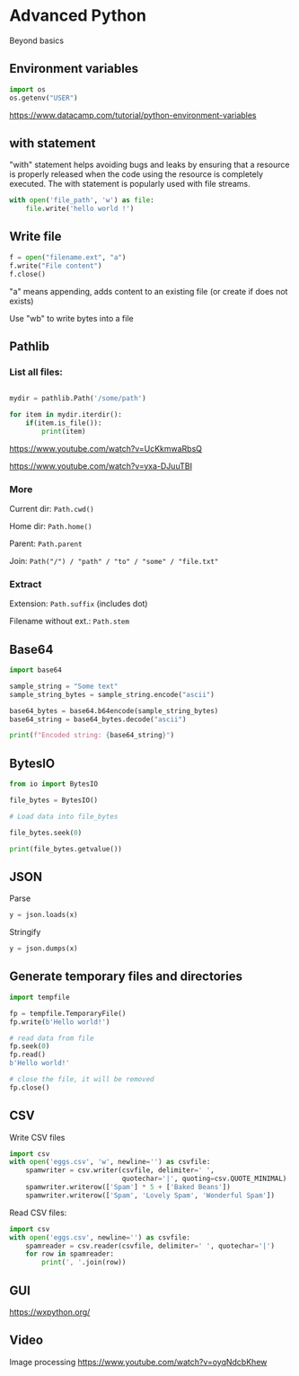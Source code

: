 # Advanced Python

Beyond basics


## Environment variables

```python
import os
os.getenv("USER")
```

https://www.datacamp.com/tutorial/python-environment-variables


## with statement

"with" statement helps avoiding bugs and leaks by ensuring that a resource is properly released when the code using the resource is completely executed. The with statement is popularly used with file streams.

```python
with open('file_path', 'w') as file:
    file.write('hello world !')
```


## Write file

```python
f = open("filename.ext", "a")
f.write("File content")
f.close()
```
"a" means appending, adds content to an existing file (or create if does not exists)

Use "wb" to write bytes into a file


## Pathlib

### List all files:

```python

mydir = pathlib.Path('/some/path')

for item in mydir.iterdir():
    if(item.is_file()):
        print(item)
```

https://www.youtube.com/watch?v=UcKkmwaRbsQ

https://www.youtube.com/watch?v=yxa-DJuuTBI


### More


Current dir: `Path.cwd()`

Home dir: `Path.home()`

Parent: `Path.parent`

Join: `Path("/") / "path" / "to" / "some" / "file.txt"`


### Extract

Extension: `Path.suffix` (includes dot)

Filename without ext.: `Path.stem`


## Base64

```python
import base64

sample_string = "Some text"
sample_string_bytes = sample_string.encode("ascii")

base64_bytes = base64.b64encode(sample_string_bytes)
base64_string = base64_bytes.decode("ascii")

print(f"Encoded string: {base64_string}")
```


## BytesIO

```python
from io import BytesIO

file_bytes = BytesIO()

# Load data into file_bytes

file_bytes.seek(0)

print(file_bytes.getvalue())

```

## JSON

Parse

```python
y = json.loads(x)
```

Stringify

```python
y = json.dumps(x)
```


## Generate temporary files and directories

```python
import tempfile

fp = tempfile.TemporaryFile()
fp.write(b'Hello world!')

# read data from file
fp.seek(0)
fp.read()
b'Hello world!'

# close the file, it will be removed
fp.close()
```

## CSV

Write CSV files 

```python
import csv
with open('eggs.csv', 'w', newline='') as csvfile:
    spamwriter = csv.writer(csvfile, delimiter=' ',
                            quotechar='|', quoting=csv.QUOTE_MINIMAL)
    spamwriter.writerow(['Spam'] * 5 + ['Baked Beans'])
    spamwriter.writerow(['Spam', 'Lovely Spam', 'Wonderful Spam'])
```

Read CSV files:

```python
import csv
with open('eggs.csv', newline='') as csvfile:
    spamreader = csv.reader(csvfile, delimiter=' ', quotechar='|')
    for row in spamreader:
        print(', '.join(row))
```

## GUI

https://wxpython.org/




## Video

Image processing https://www.youtube.com/watch?v=oyqNdcbKhew



